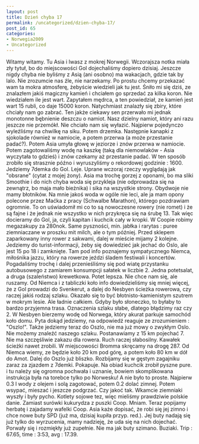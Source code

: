 ```yaml
---
layout: post
title: Dzień chyba 17
permalink: /uncategorized/dzien-chyba-17/
post_id: 65
categories: 
- Norwegia2009
- Uncategorized
---
```


Witamy witamy. Tu Asia i Iwasz z mokrej Norwegii. Wczorajsza notka miała zły tytuł, bo do miejscowości Gol dojechaliśmy dopiero dzisiaj. Jeszcze nigdy chyba nie byliśmy z Asią (ani osobno) ma wakacjach, gdzie tak by lalo. Nie zrozumcie nas źle, nie narzekamy. Po prostu chcemy przekazać wam ta mokra atmosferę, żebyście wiedzieli jak tu jest. Śniło mi się dziś, ze znalazłem jakiś magiczny kamień i chciałem go sprzedać za kilka koron. Nie wiedziałem ile jest wart. Zapytałem mędrca, a ten powiedział, ze kamień jest wart 15 rubli, co daje 15000 koron. Natychmiast znalazły się zbiry, które chciały nam go zabrać. Ten jakże ciekawy sen przerwało mi jednak monotonne bębnienie deszczu o namiot. Nasz dzielny namiot, który ani razu jeszcze nie przemókł. Nie chciało nam się wyłazić. Najpierw pojedynczo wyleźliśmy na chwilkę na siku. Potem drzemka. Następnie kanapki z sjokolade również w namiocie, a potem przerwa (a może przestanie padać?). Potem Asia umyła głowę w jeziorze i znów przerwa w namiocie. Potem zagotowaliśmy wodę na kaszkę (taką dla niemowlaków - Asia wyczytała to gdzieś) i znów czekamy aż przestanie padać. W ten sposób zrobiło się strasznie późno i wyruszyliśmy o rekordowej godzinie : 1600. Jedziemy 7demka do Gol. Leje. Uprane wczoraj rzeczy wyglądają jak "obsrane" (cytat z mojej żony). Asia ma trochę gorzej z oponami, bo ma sliki Smoothie i do nich chyba woda się przykleja (nie odprowadza się na zewnątrz, bo maja mało bieżnika) i sika na wszystkie strony. Obydwoje nie mamy błotników. Na mnie jakoś woda w ogóle nie leci, ale ja mam opony polecone przez Maćka z pracy (Schwalbe Marathon), którego pozdrawiam ogromnie. To on uświadomił mi co to są nowoczesne rowery (nie romet) i że są fajne i że jednak nie wszystko w nich przykręca się na śrubę 13. Tak więc docieramy do Gol, ja, czyli kapitan i kuchcik cały w kropki. W Coopie robimy megazakupy za 280nok. Same pyszności, min. jabłka i rarytas : puree ziemniaczane w proszku mit milch, ale o tym później. Przed sklepem zaparkowany inny rower z sakwami, dalej w mieście mijamy 2 kolejne. Jedziemy do turist-informacji, żeby się dowiedzieć jak jechać do Oslo, ale jest 15 po 18 i zamknięte. Tam pod info poznajemy sympatycznego Niemca, miłośnika jazzu, który na rowerze jeździ śladem festiwali i koncertów. Pogadaliśmy trochę i dalej przenieśliśmy się pod wiatę przystanku autobusowego z zamiarem konsumpcji sałatek w liczbie 2. Jedna potetsalat, a druga (szaleństwo) krewetkowa. Potet lepsza. Nie chce nam się, ale ruszamy. Od Niemca i z tabliczki koło info dowiedzieliśmy się mniej więcej, że z Gol prowadzi do Svenkerut, a dalej do Nesbyen ścieżka rowerowa, czy raczej jakiś rodzaj szlaku. Okazało się to być błotnisto-kamienistym szutrem w mokrym lesie. Ale ładnie całkiem. Gdyby było słoneczko, to byłaby to bardzo przyjemna trasa. Oznaczenia szlaku słabe, dlatego błądzimy raz czy 2. W Nesbyen bierzemy wodę od Norwega, który akurat parkuje samochód koło domu. Pyta dokąd jedziemy, na odpowiedź reaguje ze zrozumieniem : "Oszlo!". Także jedziemy teraz do Oszlo, nie ma już mowy o zwykłym Oslo. Nie możemy znaleźć naszego szlaku. Postanawiamy z 15 km pojechać 7. Nie ma szczęśliwie zakazu dla rowera. Ruch raczej słabosilny. Kawałek ścieżki nawet zrobili. W miejscowości Bromma skręcamy na drogę 287. Od Niemca wiemy, ze będzie koło 20 km pod górę, a potem koło 80 km w dół do Amot. Dalej do Oszlo już bliszko. Rozbijamy się w gęstym zagajniku zaraz za zjazdem z 7demki. Pokapuje. Na obiad kuchcik zrobił pyszne pure. i tu należy się ogromna pochwała i uznanie, bowiem skomplikowana instrukcja była na torebce tylko po Norwesku! A nie było to proste. Najpierw 0.3 l wody z olejem i solą zagotować, potem 0.2 dolać zimnej. Potem wsypać, mieszać i jeszcze podgrzać. Czy jakoć tak. Wkamcie ziemniaki wyszły i były pycho. Kotlety sojowe tez, więc mieliśmy prawdziwie polskie danie. Zamiast surówki kukurydza z puszki Coop. Mniam. Teraz popijamy herbatę i zajadamy wafelki Coop. Asia każe dopisać, że robi się jej zimno i chce nowe buty SPD (już ma, dzisiaj kupiła przyp. red.). Jej buty nadają się już tylko do wyrzucenia, mamy nadzieję, że uda się na nich dojechać. Porwały się i rozmiękły już zupełnie. Nie ma jak buty szimano. Buziaki. Trip : 67.65, time : 3:53, avg : 17.39.
